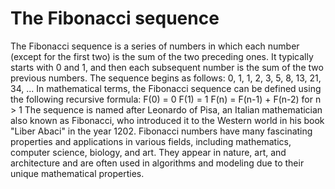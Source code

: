 # The Fibonacci sequence

The Fibonacci sequence is a series of numbers in which each number (except for the first two) is the sum of the two preceding ones. It typically starts with 0 and 1, and then each subsequent number is the sum of the two previous numbers. The sequence begins as follows:
0, 1, 1, 2, 3, 5, 8, 13, 21, 34, ...
In mathematical terms, the Fibonacci sequence can be defined using the following recursive formula:
F(0) = 0
F(1) = 1
F(n) = F(n-1) + F(n-2) for n > 1
The sequence is named after Leonardo of Pisa, an Italian mathematician also known as Fibonacci, who introduced it to the Western world in his book "Liber Abaci" in the year 1202. Fibonacci numbers have many fascinating properties and applications in various fields, including mathematics, computer science, biology, and art. They appear in nature, art, and architecture and are often used in algorithms and modeling due to their unique mathematical properties.
